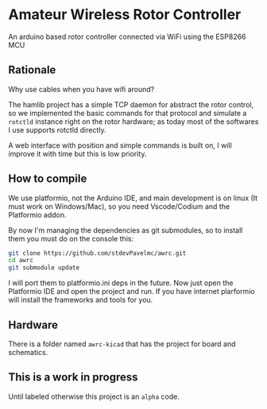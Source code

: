 # Amateur Wireless Rotor Controller

An arduino based rotor controller connected via WiFi using the ESP8266 MCU

## Rationale

Why use cables when you have wifi around?

The hamlib project has a simple TCP daemon for abstract the rotor control, so we implemented the basic commands for that protocol and simulate a `rotctld` instance right on the rotor hardware; as today most of the softwares I use supports rotctld directly.

A web interface with position and simple commands is built on, I will improve it with time but this is low priority.

## How to compile

We use platformio, not the Arduino IDE, and main development is on linux (It must work on Windows/Mac), so you need Vscode/Codium and the Platformio addon.

By now I'm managing the dependencies as git submodules, so to install them you must do on the console this:

```sh
git clone https://github.com/stdevPavelmc/awrc.git
cd awrc
git submodule update
```

I will port them to platformio.ini deps in the future. Now just open the Platformio IDE and open the project and run. If you have internet plarformio will install the frameworks and tools for you.

## Hardware

There is a folder named `awrc-kicad` that has the project for board and schematics.

## This is a work in progress

Until labeled otherwise this project is an `alpha` code.

